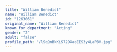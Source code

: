 ```yaml
---
title: "William Benedict"
name: "William Benedict"
id: "1263061"
original_name: "William Benedict"
known_for_department: "Acting"
gender: "2"
adult: "false"
profile_path: "/lSqQnBkKiS72DXaoEES3y4LaPBV.jpg"
---
```


